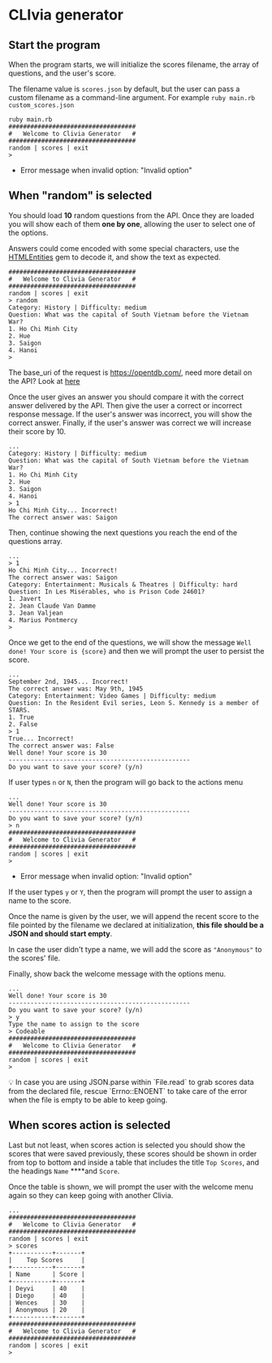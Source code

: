 # CLIvia generator

## Start the program

When the program starts, we will initialize the scores filename, the array of
questions, and the user's score.

The filename value is `scores.json` by default, but the user can pass a custom
filename as a command-line argument. For example
`ruby main.rb custom_scores.json`

```
ruby main.rb
###################################
#   Welcome to Clivia Generator   #
###################################
random | scores | exit
>
```

- Error message when invalid option: "Invalid option"

## When "random" is selected

You should load **10** random questions from the API. Once they are loaded you
will show each of them **one by one**, allowing the user to select one of the
options.

Answers could come encoded with some special characters, use the
[HTMLEntities](https://www.rubydoc.info/gems/htmlentities/4.3.2/HTMLEntities)
gem to decode it, and show the text as expected.

```
###################################
#   Welcome to Clivia Generator   #
###################################
random | scores | exit
> random
Category: History | Difficulty: medium
Question: What was the capital of South Vietnam before the Vietnam War?
1. Ho Chi Minh City
2. Hue
3. Saigon
4. Hanoi
>
```

The base_uri of the request is https://opentdb.com/, need more detail
on the API? Look at [here](https://opentdb.com/api_config.php)

Once the user gives an answer you should compare it with the correct answer
delivered by the API. Then give the user a correct or incorrect response
message. If the user's answer was incorrect, you will show the correct answer.
Finally, if the user's answer was correct we will increase their score by 10.

```
...
Category: History | Difficulty: medium
Question: What was the capital of South Vietnam before the Vietnam War?
1. Ho Chi Minh City
2. Hue
3. Saigon
4. Hanoi
> 1
Ho Chi Minh City... Incorrect!
The correct answer was: Saigon
```

Then, continue showing the next questions you reach the end of the questions
array.

```
...
> 1
Ho Chi Minh City... Incorrect!
The correct answer was: Saigon
Category: Entertainment: Musicals & Theatres | Difficulty: hard
Question: In Les Misérables, who is Prison Code 24601?
1. Javert
2. Jean Claude Van Damme
3. Jean Valjean
4. Marius Pontmercy
>
```

Once we get to the end of the questions, we will show the message
`Well done! Your score is {score}` and then we will prompt the user to persist
the score.

```
...
September 2nd, 1945... Incorrect!
The correct answer was: May 9th, 1945
Category: Entertainment: Video Games | Difficulty: medium
Question: In the Resident Evil series, Leon S. Kennedy is a member of STARS.
1. True
2. False
> 1
True... Incorrect!
The correct answer was: False
Well done! Your score is 30
--------------------------------------------------
Do you want to save your score? (y/n)
```

If user types `n` or `N`, then the program will go back to the actions menu

```
...
Well done! Your score is 30
--------------------------------------------------
Do you want to save your score? (y/n)
> n
###################################
#   Welcome to Clivia Generator   #
###################################
random | scores | exit
>
```

- Error message when invalid option: "Invalid option"

If the user types `y` or `Y`, then the program will prompt the user to assign a
name to the score.

Once the name is given by the user, we will append the recent score to the file
pointed by the filename we declared at initialization, **this file should be a
JSON and should start empty**.

In case the user didn't type a name, we will add the score as `"Anonymous"` to
the scores' file.

Finally, show back the welcome message with the options menu.

```
...
Well done! Your score is 30
--------------------------------------------------
Do you want to save your score? (y/n)
> y
Type the name to assign to the score
> Codeable
###################################
#   Welcome to Clivia Generator   #
###################################
random | scores | exit
>
```

<aside> 💡 In case you are using JSON.parse within `File.read` to grab scores
data from the declared file, rescue `Errno::ENOENT` to take care of the error
when the file is empty to be able to keep going. </aside>

## When scores action is selected

Last but not least, when scores action is selected you should show the scores
that were saved previously, these scores should be shown in order from top to
bottom and inside a table that includes the title `Top Scores`, and the headings
`Name` \*\*\*\*and `Score`.

Once the table is shown, we will prompt the user with the welcome menu again so
they can keep going with another Clivia.

```
...
###################################
#   Welcome to Clivia Generator   #
###################################
random | scores | exit
> scores
+-----------+-------+
|    Top Scores     |
+-----------+-------+
| Name      | Score |
+-----------+-------+
| Deyvi     | 40    |
| Diego     | 40    |
| Wences    | 30    |
| Anonymous | 20    |
+-----------+-------+
###################################
#   Welcome to Clivia Generator   #
###################################
random | scores | exit
>
```
